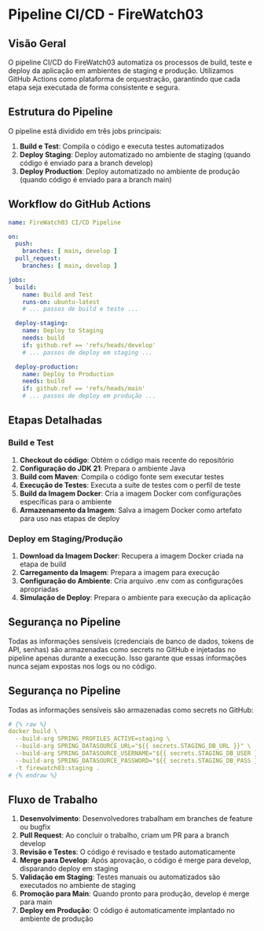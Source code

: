 # Pipeline CI/CD - FireWatch03

## Visão Geral

O pipeline CI/CD do FireWatch03 automatiza os processos de build, teste e deploy da aplicação em ambientes de staging e produção. Utilizamos GitHub Actions como plataforma de orquestração, garantindo que cada etapa seja executada de forma consistente e segura.

## Estrutura do Pipeline

O pipeline está dividido em três jobs principais:

1. **Build e Test**: Compila o código e executa testes automatizados
2. **Deploy Staging**: Deploy automatizado no ambiente de staging (quando código é enviado para a branch develop)
3. **Deploy Production**: Deploy automatizado no ambiente de produção (quando código é enviado para a branch main)

## Workflow do GitHub Actions

```yaml
name: FireWatch03 CI/CD Pipeline

on:
  push:
    branches: [ main, develop ]
  pull_request:
    branches: [ main, develop ]

jobs:
  build:
    name: Build and Test
    runs-on: ubuntu-latest
    # ... passos de build e teste ...

  deploy-staging:
    name: Deploy to Staging
    needs: build
    if: github.ref == 'refs/heads/develop'
    # ... passos de deploy em staging ...

  deploy-production:
    name: Deploy to Production
    needs: build
    if: github.ref == 'refs/heads/main'
    # ... passos de deploy em produção ...
```

## Etapas Detalhadas

### Build e Test

1. **Checkout do código**: Obtém o código mais recente do repositório
2. **Configuração do JDK 21**: Prepara o ambiente Java
3. **Build com Maven**: Compila o código fonte sem executar testes
4. **Execução de Testes**: Executa a suíte de testes com o perfil de teste
5. **Build da Imagem Docker**: Cria a imagem Docker com configurações específicas para o ambiente
6. **Armazenamento da Imagem**: Salva a imagem Docker como artefato para uso nas etapas de deploy

### Deploy em Staging/Produção

1. **Download da Imagem Docker**: Recupera a imagem Docker criada na etapa de build
2. **Carregamento da Imagem**: Prepara a imagem para execução
3. **Configuração do Ambiente**: Cria arquivo .env com as configurações apropriadas
4. **Simulação de Deploy**: Prepara o ambiente para execução da aplicação

## Segurança no Pipeline

Todas as informações sensíveis (credenciais de banco de dados, tokens de API, senhas) são armazenadas como secrets no GitHub e injetadas no pipeline apenas durante a execução. Isso garante que essas informações nunca sejam expostas nos logs ou no código.

## Segurança no Pipeline

Todas as informações sensíveis são armazenadas como secrets no GitHub:

```yaml
# {% raw %}
docker build \
  --build-arg SPRING_PROFILES_ACTIVE=staging \
  --build-arg SPRING_DATASOURCE_URL="${{ secrets.STAGING_DB_URL }}" \
  --build-arg SPRING_DATASOURCE_USERNAME="${{ secrets.STAGING_DB_USER }}" \
  --build-arg SPRING_DATASOURCE_PASSWORD="${{ secrets.STAGING_DB_PASS }}" \
  -t firewatch03:staging .
# {% endraw %}
```

## Fluxo de Trabalho

1. **Desenvolvimento**: Desenvolvedores trabalham em branches de feature ou bugfix
2. **Pull Request**: Ao concluir o trabalho, criam um PR para a branch develop
3. **Revisão e Testes**: O código é revisado e testado automaticamente
4. **Merge para Develop**: Após aprovação, o código é merge para develop, disparando deploy em staging
5. **Validação em Staging**: Testes manuais ou automatizados são executados no ambiente de staging
6. **Promoção para Main**: Quando pronto para produção, develop é merge para main
7. **Deploy em Produção**: O código é automaticamente implantado no ambiente de produção